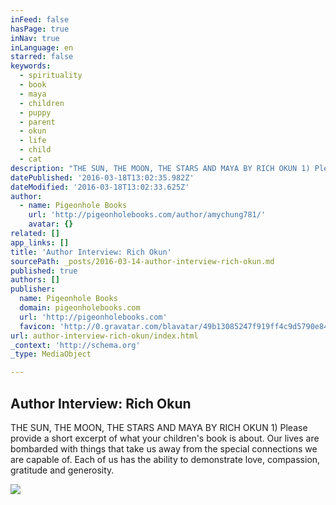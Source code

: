 ```yaml
---
inFeed: false
hasPage: true
inNav: true
inLanguage: en
starred: false
keywords:
  - spirituality
  - book
  - maya
  - children
  - puppy
  - parent
  - okun
  - life
  - child
  - cat
description: "THE SUN, THE MOON, THE STARS AND MAYA BY RICH OKUN 1) Please provide a short excerpt of what your children's book is about. Our lives are bombarded with things that take us away from the special connections we are capable of. Each of us has the ability to demonstrate love, compassion, gratitude and generosity."
datePublished: '2016-03-18T13:02:35.982Z'
dateModified: '2016-03-18T13:02:33.625Z'
author:
  - name: Pigeonhole Books
    url: 'http://pigeonholebooks.com/author/amychung781/'
    avatar: {}
related: []
app_links: []
title: 'Author Interview: Rich Okun'
sourcePath: _posts/2016-03-14-author-interview-rich-okun.md
published: true
authors: []
publisher:
  name: Pigeonhole Books
  domain: pigeonholebooks.com
  url: 'http://pigeonholebooks.com'
  favicon: 'http://0.gravatar.com/blavatar/49b13085247f919ff4c9d5790e84dd54?s=16'
url: author-interview-rich-okun/index.html
_context: 'http://schema.org'
_type: MediaObject

---
```

<article style=""><h1>Author Interview: Rich Okun</h1><p>THE SUN, THE MOON, THE STARS AND MAYA BY RICH OKUN 1) Please provide a short excerpt of what your children's book is about. Our lives are bombarded with things that take us away from the special connections we are capable of. Each of us has the ability to demonstrate love, compassion, gratitude and generosity.</p><img src="https://s3-us-west-2.amazonaws.com/the-grid-img/p/0e343e8da138af65f9ea0e31089eacc69c8b3277.jpg" /></article>